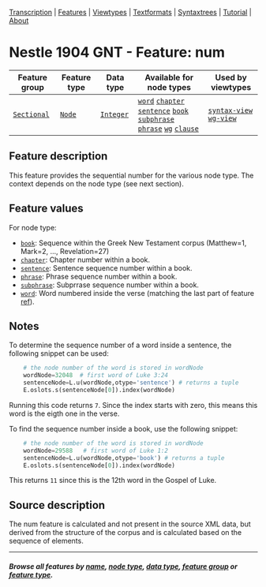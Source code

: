 <a name="start"></a>
<div class="hidden-content">
<a href="../transcription.md">Transcription</a> | <a href="README.md#start">Features</a> | <a href="../viewtypes.md#start">Viewtypes</a> | <a href="../textformats.md#start">Textformats</a> |  <a href="../syntaxtrees.md#start">Syntaxtrees</a> | <a href="../tutorial/README.md#start">Tutorial</a>  | <a href="../about.md#start">About</a>
</div>

# Nestle 1904 GNT - Feature: num

Feature group | Feature type | Data type | Available for node types | Used by viewtypes
---  | ---  | --- | --- | ---
[`Sectional`](featuresbygroup.md#sectional-features) | [`Node`](featuresbyfeaturetype.md#node-features) | [`Integer`](featuresbydatatype.md#integer-datatype)  | [`word`](featuresbynodetype.md#word-nodes) [`chapter`](featuresbynodetype.md#chapter-nodes) [`sentence`](featuresbynodetype.md#sentence-nodes) [`book`](featuresbynodetype.md#book-nodes) [`subphrase`](featuresbynodetype.md#subphrase-nodes) [`phrase`](featuresbynodetype.md#phrase-nodes) [`wg`](featuresbynodetype.md#wordgroup-nodes) [`clause`](featuresbynodetype.md#clause-nodes) | [`syntax-view`](../syntax-view.md#start) [`wg-view`](../wg-view.md#start)

## Feature description 

This feature provides the sequential number for the various node type. The context depends on the node type (see next section).

## Feature values

For node type:
  * [`book`](featuresbynodetype.md#book-nodes): Sequence within the Greek New Testament corpus (Matthew=1, Mark=2, ..., Revelation=27)
  * [`chapter`](featuresbynodetype.md#chapter-nodes): Chapter number within a book.
  * [`sentence`](featuresbynodetype.md#sentence-nodes): Sentence sequence number within a book.
  * [`phrase`](featuresbynodetype.md#phrase-nodes): Phrase sequence number within a book.
  * [`subphrase`](featuresbynodetype.md#subphrase-nodes): Subprrase sequence number within a book.
  * [`word`](featuresbynodetype.md#word-nodes): Word numbered inside the verse (matching the last part of feature [ref](ref.md)).

## Notes

To determine the sequence number of a word inside a sentence, the following snippet can be used: 

```python
    # the node number of the word is stored in wordNode
    wordNode=32048  # first word of Luke 3:24
    sentenceNode=L.u(wordNode,otype='sentence') # returns a tuple
    E.oslots.s(sentenceNode[0]).index(wordNode)
```
Running this code returns `7`. Since the index starts with zero, this means this word is the eigth one in the verse.

To find the sequence number inside a book, use the following snippet:

```python
    # the node number of the word is stored in wordNode
    wordNode=29588   # first word of Luke 1:2
    sentenceNode=L.u(wordNode,otype='book') # returns a tuple
    E.oslots.s(sentenceNode[0]).index(wordNode)
```
This returns `11` since this is the 12th word in the Gospel of Luke.

## Source description

The num feature is calculated and not present in the source XML data, but derived from the structure of the  corpus and is calculated based on the sequence of elements.

---
#### *Browse all features by [name](featuresbyname.md#start), [node type](featuresbynodetype.md#start), [data type](featuresbydatatype.md#start), [feature group](featuresbygroup.md#start) or [feature type](featuresbyfeaturetype.md#start).*

